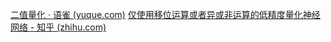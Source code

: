 [二值量化 · 语雀 (yuque.com)](https://www.yuque.com/yahei/hey-yahei/binary_quantization)
[仅使用移位运算或者异或非运算的低精度量化神经网络 - 知乎 (zhihu.com)](https://zhuanlan.zhihu.com/p/113189833)